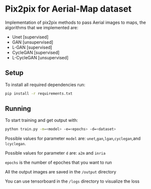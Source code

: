 # Pix2pix for Aerial-Map dataset

Implementation of pix2pix methods to pass Aerial images to maps, the algorithms that we implemented are:

* Unet [supervised]
* GAN [unsupervised]
* L-GAN [supervised]
* CycleGAN [supervised]
* L-CycleGAN [unsupervised]

## Setup
To install all required dependencies run:
```bash
pip install -r requirements.txt
```

## Running
To start training and get output with:
```bash
python train.py -m=<model> -e=<epochs> -d=<dataset>
```
Possible values for parameter `model` are: `unet`,`gan`,`lgan`,`cyclegan`,and `lcyclegan`.

Possible values for parameter `d` are: `a2m` and `inria`

`epochs` is the number of epoches that you want to run

All the output images are saved in the `/output` directory

You can use tensorboard in the `/logs` directory to visualize the loss 
